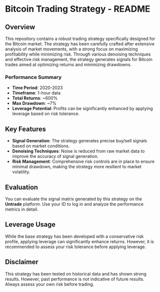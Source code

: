 
# Bitcoin Trading Strategy - README

## Overview

This repository contains a robust trading strategy specifically designed for the Bitcoin market. The strategy has been carefully crafted after extensive analysis of market movements, with a strong focus on maximizing profitability while minimizing risk. Through various denoising techniques and effective risk management, the strategy generates signals for Bitcoin trades aimed at optimizing returns and minimizing drawdowns.

### Performance Summary

- **Time Period**: 2020-2023
- **Timeframe**: 1-hour data
- **Total Returns**: ~600%
- **Max Drawdown**: ~7%
- **Leverage Potential**: Profits can be significantly enhanced by applying leverage based on risk tolerance.

## Key Features

- **Signal Generation**: The strategy generates precise buy/sell signals based on market conditions.
- **Denoising Techniques**: Noise is reduced from raw market data to improve the accuracy of signal generation.
- **Risk Management**: Comprehensive risk controls are in place to ensure minimal drawdown, making the strategy more resilient to market volatility.

## Evaluation

You can evaluate the signal matrix generated by this strategy on the **Untrade** platform. Use your ID to log in and analyze the performance metrics in detail.


## Leverage Usage

While the base strategy has been developed with a conservative risk profile, applying leverage can significantly enhance returns. However, it is recommended to assess your risk tolerance before applying leverage.

## Disclaimer

This strategy has been tested on historical data and has shown strong results. However, past performance is not indicative of future results. Always assess your own risk before trading.
